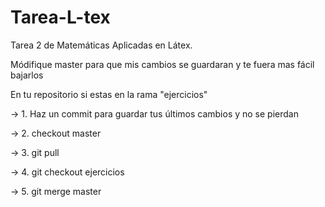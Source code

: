 # Tarea-L-tex
Tarea 2 de Matemáticas Aplicadas en Látex.


Módifique master para que mis cambios se guardaran y te fuera mas fácil bajarlos

En tu repositorio si estas en la rama "ejercicios"

-> 1. Haz un commit para guardar tus últimos cambios y no se pierdan 

-> 2. checkout master

-> 3. git pull 

-> 4. git checkout ejercicios

-> 5. git merge master


